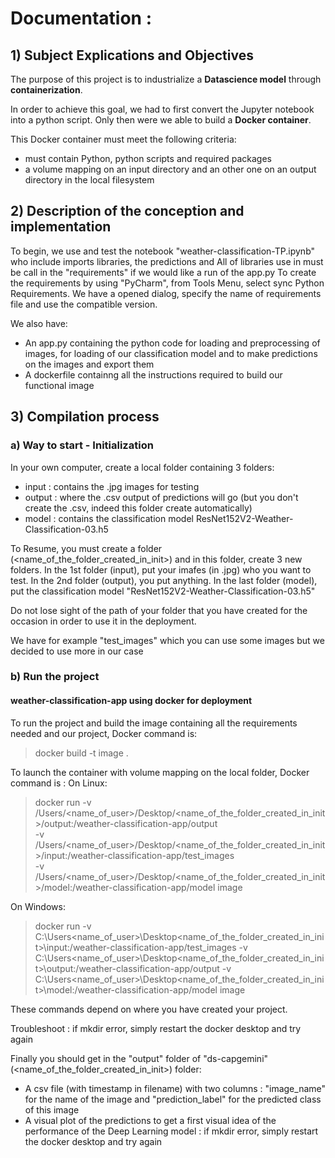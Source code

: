 # Documentation :
## 1) Subject Explications and Objectives

The purpose of this project is to industrialize a **Datascience model** through **containerization**.

In order to achieve this goal, we had to first convert the Jupyter notebook into a python script. Only then were we able to build a **Docker container**.

This Docker container must meet the following criteria:
- must contain Python, python scripts and required packages
- a volume mapping on an input directory and an other one on an output directory in the local filesystem

## 2) Description of the conception and implementation

To begin, we use and test the notebook "weather-classification-TP.ipynb" who include imports libraries, the predictions and 
All of libraries use in  must be call in the "requirements" if we would like a run of the app.py
To create the requirements by using "PyCharm", from Tools Menu, select sync Python Requirements. We have a opened dialog, specify the name of requirements file and use the compatible version.

We also have:
- An app.py containing the python code for loading and preprocessing of images, for loading of our classification model and to make predictions on the images and export them
- A dockerfile containng all the instructions required to build our functional image

## 3) Compilation process
### a) Way to start - Initialization

In your own computer, create a local folder containing 3 folders:
- input : contains the .jpg images for testing
- output : where the .csv output of predictions will go (but you don't create the .csv, indeed this folder create automatically)
- model : contains the classification model ResNet152V2-Weather-Classification-03.h5

To Resume, you must create a folder (<name_of_the_folder_created_in_init>) and in this folder, create 3 new folders. In the 1st folder (input), put your imafes (in .jpg) who you want to test. In the 2nd folder (output), you put anything. In the last folder (model), put the classification model "ResNet152V2-Weather-Classification-03.h5"

Do not lose sight of the path of your folder that you have created for the occasion in order to use it in the deployment. 

We have for example "test_images" which you can use some images but we decided to use more in our case

### b) Run the project
#### weather-classification-app using docker for deployment
To run the project and build the image containing all the requirements needed and our project, Docker command is:
> docker build -t image .

To launch the container with volume mapping on the local folder, Docker command is :
On Linux:
> docker run -v /Users/<name_of_user>/Desktop/<name_of_the_folder_created_in_init>/output:/weather-classification-app/output \
> -v /Users/<name_of_user>/Desktop/<name_of_the_folder_created_in_init>/input:/weather-classification-app/test_images \
> -v /Users/<name_of_user>/Desktop/<name_of_the_folder_created_in_init>/model:/weather-classification-app/model image

On Windows:
> docker run -v C:\Users\<name_of_user>\Desktop\<name_of_the_folder_created_in_init>\input:/weather-classification-app/test_images -v C:\Users\<name_of_user>\Desktop\<name_of_the_folder_created_in_init>\output:/weather-classification-app/output -v C:\Users\<name_of_user>\Desktop\<name_of_the_folder_created_in_init>\model:/weather-classification-app/model image

These commands depend on where you have created your project. 

Troubleshoot : if mkdir error, simply restart the docker desktop and try again

Finally you should get in the "output" folder of "ds-capgemini" (<name_of_the_folder_created_in_init>) folder:
- A csv file (with timestamp in filename) with two columns : "image_name" for the name of the image and "prediction_label" for the predicted class of this image
- A visual plot of the predictions to get a first visual idea of the performance of the Deep Learning model : if mkdir error, simply restart the docker desktop and try again
